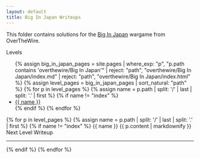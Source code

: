 ```yaml
---
layout: default
title: Big In Japan Writeups
---
```


This folder contains solutions for the [Big In Japan](http://overthewire.org/wargames/Big%20In%20Japan/) wargame from OverTheWire.

<style>
/* Styles same as your Behemoth example – omitted here for brevity */
</style>

<div class="behemoth-container">

  <!-- Sidebar -->
  <div class="behemoth-sidebar">
    <h00>Levels</h00>
    <ul>
      {% assign big_in_japan_pages = site.pages 
        | where_exp: "p", "p.path contains 'overthewire/Big In Japan'" 
        | reject: "path", "overthewire/Big In Japan/index.md" 
        | reject: "path", "overthewire/Big In Japan/index.html" 
      %}
      {% assign level_pages = big_in_japan_pages | sort_natural: "path" %}
      {% for p in level_pages %}
        {% assign name = p.path | split: '/' | last | split: '.' | first %}
        {% if name != "index" %}
          <li><a href="#{{ name }}">{{ name }}</a></li>
        {% endif %}
      {% endfor %}
    </ul>
  </div>

  <!-- Main content -->
  <div class="behemoth-content">
    {% for p in level_pages %}
      {% assign name = p.path | split: '/' | last | split: '.' | first %}
      {% if name != "index" %}
        <h00 id="{{ name }}">{{ name }}</h00>
        {{ p.content | markdownify }}
        <div class="level-banner">Next Level Writeup</div>
        <hr />
      {% endif %}
    {% endfor %}
  </div>

</div>
